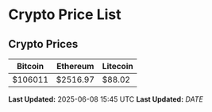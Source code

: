 # Crypto Price List

## Crypto Prices
| Bitcoin | Ethereum | Litecoin |
| ------- | -------- | -------- |
| $106011 | $2516.97 | $88.02 |
**Last Updated:** 2025-06-08 15:45 UTC
**Last Updated:** $DATE$

